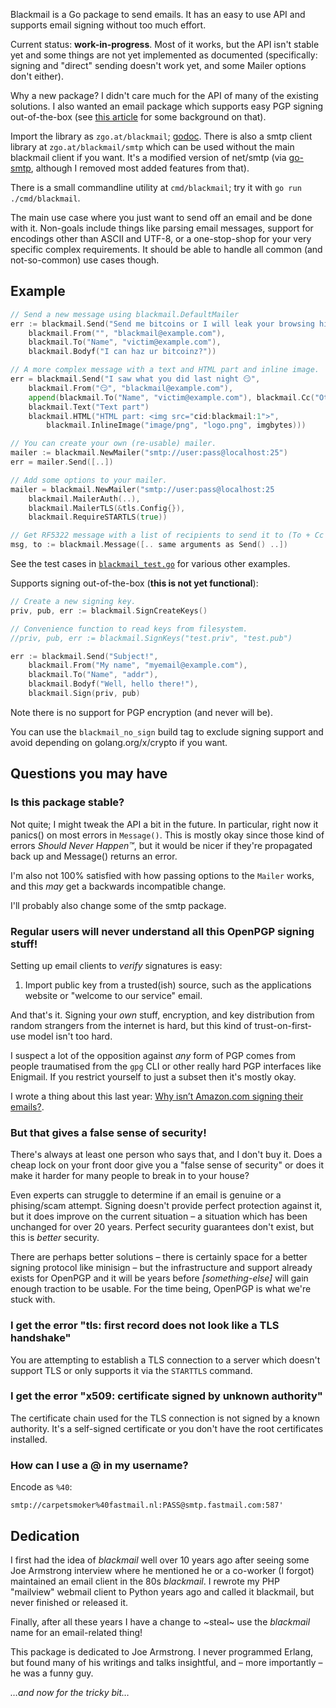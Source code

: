 Blackmail is a Go package to send emails. It has an easy to use API and supports
email signing without too much effort.

Current status: **work-in-progress**. Most of it works, but the API isn't stable
yet and some things are not yet implemented as documented (specifically: signing
and "direct" sending doesn't work yet, and some Mailer options don't either).

Why a new package? I didn't care much for the API of many of the existing
solutions. I also wanted an email package which supports easy PGP signing
out-of-the-box (see [this article][sign] for some background on that).

Import the library as `zgo.at/blackmail`; [godoc][godoc]. There is also a smtp
client library at `zgo.at/blackmail/smtp` which can be used without the main
blackmail client if you want. It's a modified version of net/smtp (via
[go-smtp][go-smtp], although I removed most added features from that).

There is a small commandline utility at `cmd/blackmail`; try it with `go run
./cmd/blackmail`.

The main use case where you just want to send off an email and be done with it.
Non-goals include things like parsing email messages, support for encodings
other than ASCII and UTF-8, or a one-stop-shop for your very specific complex
requirements. It should be able to handle all common (and not-so-common) use
cases though.

[godoc]: https://pkg.go.dev/zgo.at/blackmail
[sign]: https://www.arp242.net/signing-emails.html
[go-smtp]: https://github.com/emersion/go-smtp

Example
-------

```go
// Send a new message using blackmail.DefaultMailer
err := blackmail.Send("Send me bitcoins or I will leak your browsing history!",
    blackmail.From("", "blackmail@example.com"),
    blackmail.To("Name", "victim@example.com"),
    blackmail.Bodyf("I can haz ur bitcoinz?"))

// A more complex message with a text and HTML part and inline image.
err = blackmail.Send("I saw what you did last night 😏",
    blackmail.From("😏", "blackmail@example.com"),
    append(blackmail.To("Name", "victim@example.com"), blackmail.Cc("Other", "other@example.com")...),
    blackmail.Text("Text part")
    blackmail.HTML("HTML part: <img src="cid:blackmail:1">",
        blackmail.InlineImage("image/png", "logo.png", imgbytes)))

// You can create your own (re-usable) mailer.
mailer := blackmail.NewMailer("smtp://user:pass@localhost:25")
err = mailer.Send([..])

// Add some options to your mailer.
mailer = blackmail.NewMailer("smtp://user:pass@localhost:25
    blackmail.MailerAuth(..),
    blackmail.MailerTLS(&tls.Config{}),
    blackmail.RequireSTARTLS(true))

// Get RF5322 message with a list of recipients to send it to (To + Cc + Bcc).
msg, to := blackmail.Message([.. same arguments as Send() ..])
```

See the test cases in [`blackmail_test.go`](/blackmail_test.go#L21) for various
other examples.

Supports signing out-of-the-box (**this is not yet functional**):

```go
// Create a new signing key.
priv, pub, err := blackmail.SignCreateKeys()

// Convenience function to read keys from filesystem.
//priv, pub, err := blackmail.SignKeys("test.priv", "test.pub")

err := blackmail.Send("Subject!",
    blackmail.From("My name", "myemail@example.com"),
    blackmail.To("Name", "addr"),
    blackmail.Bodyf("Well, hello there!"),
    blackmail.Sign(priv, pub)
```

Note there is no support for PGP encryption (and never will be).

You can use the `blackmail_no_sign` build tag to exclude signing support and
avoid depending on golang.org/x/crypto if you want.



Questions you may have 
----------------------

### Is this package stable?

Not quite; I might tweak the API a bit in the future. In particular, right now
it panics() on most errors in `Message()`. This is mostly okay since those kind
of errors *Should Never Happen™*, but it would be nicer if they're propagated
back up and Message() returns an error.

I'm also not 100% satisfied with how passing options to the `Mailer` works, and
this *may* get a backwards incompatible change.

I'll probably also change some of the smtp package.

### Regular users will never understand all this OpenPGP signing stuff!

Setting up email clients to *verify* signatures is easy:

1. Import public key from a trusted(ish) source, such as the applications
   website or "welcome to our service" email.

And that's it. Signing your *own* stuff, encryption, and key distribution from
random strangers from the internet is hard, but this kind of trust-on-first-use
model isn't too hard.

I suspect a lot of the opposition against *any* form of PGP comes from people
traumatised from the `gpg` CLI or other really hard PGP interfaces like
Enigmail. If you restrict yourself to just a subset then it's mostly okay.

I wrote a thing about this last year: [Why isn’t Amazon.com signing their
emails?][sign].

### But that gives a false sense of security!

There's always at least one person who says that, and I don't buy it. Does a
cheap lock on your front door give you a "false sense of security" or does it
make it harder for many people to break in to your house?

Even experts can struggle to determine if an email is genuine or a phising/scam
attempt. Signing doesn't provide perfect protection against it, but it does
improve on the current situation – a situation which has been unchanged for over
20 years. Perfect security guarantees don't exist, but this is *better*
security.

There are perhaps better solutions – there is certainly space for a better
signing protocol like minisign – but the infrastructure and support already
exists for OpenPGP and it will be years before *[something-else]* will gain
enough traction to be usable. For the time being, OpenPGP is what we're stuck
with.

### I get the error "tls: first record does not look like a TLS handshake"

You are attempting to establish a TLS connection to a server which doesn't
support TLS or only supports it via the `STARTTLS` command.

### I get the error "x509: certificate signed by unknown authority"

The certificate chain used for the TLS connection is not signed by a known
authority. It's a self-signed certificate or you don't have the root
certificates installed.

### How can I use a @ in my username?

Encode as `%40`:

    smtp://carpetsmoker%40fastmail.nl:PASS@smtp.fastmail.com:587'


Dedication
----------

I first had the idea of *blackmail* well over 10 years ago after seeing some Joe
Armstrong interview where he mentioned he or a co-worker (I forgot) maintained
an email client in the 80s *blackmail*. I rewrote my PHP "mailview" webmail
client to Python years ago and called it blackmail, but never finished or
released it.

Finally, after all these years I have a change to ~steal~ use the *blackmail*
name for an email-related thing!

This package is dedicated to Joe Armstrong. I never programmed Erlang, but found
many of his writings and talks insightful, and – more importantly – he was a
funny guy.

*…and now for the tricky bit…*


